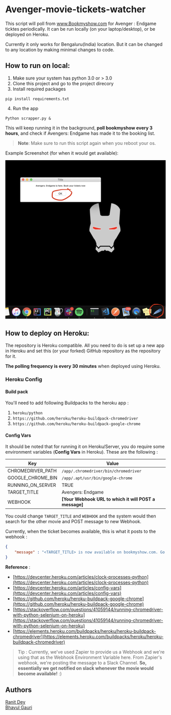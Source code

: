 # Avenger-movie-tickets-watcher

This script will poll from www.Bookmyshow.com for Avenger : Endgame ticktes periodically. It can be run locally (on your laptop/desktop), or be deployed on Heroku. 

Currently it only works for Bengaluru(India) location. But it can be changed to any location by making minimal changes to code.

## How to run on local:
1. Make sure your system has python 3.0 or > 3.0
2. Clone this project and go to the project direcory
3. Install required packages  
```
pip install requirements.txt 
```

4. Run the app  
```
Python scrapper.py &
```

This will keep running it in the background, **poll bookmyshow every 3 hours**, and check if Avengers: Endgame has made it to the booking list.

> **Note**: Make sure to run this script again when you reboot your os.

Example Screenshot (for when it would get available):  

![image info](/image_asset/Screenshot%202019-04-10%20at%205.08.30%20AM.png)


## How to deploy on Heroku:

The repository is Heroku compatible. All you need to do is set up a new app in Heroku and set this (or your forked) GitHub repository as the repository for it. 

**The polling frequency is every 30 minutes** when deployed using Heroku.


### Heroku Config

#### Build pack
You'll need to add following Buildpacks to the heroku app : 

1. `heroku/python`
2. `https://github.com/heroku/heroku-buildpack-chromedriver`
3. `https://github.com/heroku/heroku-buildpack-google-chrome`

#### Config Vars
It should be noted that for running it on Heroku/Server, you do require some environment variables (**Config Vars** in Heroku). These are the following : 

| Key | Value |
| --- | --- |
| CHROMEDRIVER_PATH | `/app/.chromedriver/bin/chromedriver` |
| GOOGLE_CHROME_BIN | `/app/.apt/usr/bin/google-chrome` |
| RUNNING_ON_SERVER | TRUE |
| TARGET_TITLE | Avengers: Endgame |
| WEBHOOK | **[Your Webhook URL to which it will POST a message]** |


You could change `TARGET_TITLE` and `WEBHOOK` and the system would then search for the other movie and POST message to new Webhook. 

Currently, when the ticket becomes available, this is what it posts to the webhook : 

```json
{
	"message" : "<TARGET_TITLE> is now available on bookmyshow.com. Go over and book it!"
}
```

**Reference** :   

* [https://devcenter.heroku.com/articles/clock-processes-python](https://devcenter.heroku.com/articles/clock-processes-python)  
* [https://devcenter.heroku.com/articles/config-vars](https://devcenter.heroku.com/articles/config-vars)  
* [https://github.com/heroku/heroku-buildpack-google-chrome](https://github.com/heroku/heroku-buildpack-google-chrome)  
* [https://stackoverflow.com/questions/41059144/running-chromedriver-with-python-selenium-on-heroku](https://stackoverflow.com/questions/41059144/running-chromedriver-with-python-selenium-on-heroku)  
* [https://elements.heroku.com/buildpacks/heroku/heroku-buildpack-chromedriver](https://elements.heroku.com/buildpacks/heroku/heroku-buildpack-chromedriver)


> Tip : Currently, we've used Zapier to provide us a Webhook and we're using that as the Webhook Environment Variable here. From Zapier's webhook, we're posting the message to a Slack Channel. **So, essentially we get notified on slack whenever the movie would become available!** :)  


## Authors

[Ranit Dey](https://github.com/ranit-geek)  
[Bhavul Gauri](https://github.com/bhavul/)